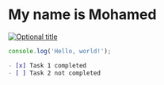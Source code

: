 <h1> My name is Mohamed</h1>

[![Optional title](https://static01.nyt.com/images/2023/12/12/climate/12cli-cats/12cli-cats-videoSixteenByNine3000.jpg)](URL_to_navigate_to_when_clicked)

```javascript
console.log('Hello, world!');
```
```markdown
- [x] Task 1 completed
- [ ] Task 2 not completed
```
